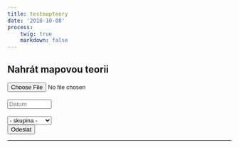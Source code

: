 ```yaml
---
title: testmapteory
date: '2018-10-08'
process:
    twig: true
    markdown: false
---
```


<form id="mapTheoryForm" enctype="multipart/form-data" method="post">
<div class="pure-g">
        <div class="pure-u-1">
            <h2>Nahrát mapovou teorii</h2>
        </div>
        <div class="pure-u-1 pure-u-md-1-2">
            <div>
                <input type="file" name="PDF" accept="application/pdf" required oninvalid="this.setCustomValidity('Nahrejte soubor ve formátu PDF.')" oninput="setCustomValidity('')" >
            </div>
            <br>
            <div>
                <input type="text" name="date" placeholder="Datum" list="dateList" style="width: 7.45em;" pattern="(?:19|20)[0-9]{2}-(?:(?:0[1-9]|1[0-2])-(?:0[1-9]|1[0-9]|2[0-9])|(?:(?!02)(?:0[1-9]|1[0-2])-(?:30))|(?:(?:0[13578]|1[02])-31))" required title="formát yyyy-mm-dd" oninvalid=" this.setCustomValidity('Vyplňte datum ve formátu yyyy-mm-dd')" oninput="setCustomValidity('')" autocomplete="off">
                <datalist id="dateList">
                    <option value="{{ "now"|date("Y-m-d") }}">
                </datalist>  
            </div>  
            <br>
            <div>
                <select name="group" style="width: 7.45em;" required oninvalid=" this.setCustomValidity('Vyberte skupinu')" oninput="setCustomValidity('')">
                    <option value="" disabled selected>- skupina -</option>
                    <option value="pulci2">Pulci 2</option>
                    <option value="zaci1">Žáci 1</option>
                    <option value="zaci2">Žáci 2</option>
                    <option value="dorost">Dorost +</option>
                </select> 
            </div> 
        </div>
        <div class="pure-u-1 pure-u-md-1-2">
            <button type="submit" id="sendForm">Odeslat</button>
            <div id="response"></div>
        </div>
</div>
</form>
        <hr>

<script>
    $("#mapTheoryForm").submit(function(e){
        e.preventDefault(); 
        e.stopPropagation();
        var submitButton = document.getElementById("sendForm");
        var responseDiv = document.getElementById("response");
        submitButton.style.display = "none";
        responseDiv.innerHTML = '<br><i class="fa fa-spinner fa-pulse fa-3x" aria-hidden="true"></i> Náhrávám se soubor mapové teorie.';
        responseDiv.style.color = "black";
          var mapTheoryForm = new FormData(document.getElementById("mapTheoryForm"));
          $.ajax({
              url: "/php/mapt/savemapt",
              type: "POST",
              data: mapTheoryForm,
              processData: false,
              contentType: false,
              success: function (){
                  responseDiv.innerHTML = "<br>Úspěšně uloženo";
                  responseDiv.style.color = "green";
                  setTimeout(function(){ 
                     responseDiv.innerHTML = ""; 
                     }, 3000);  window.location.replace(location.href);
              },
              error: function (xhr, desc, err){
                submitButton.style.display = "block";
                responseDiv.innerHTML = "<br>CHYBA!!<br>" + xhr.responseText;
                responseDiv.style.color = "red";
                console.log(err);
                console.log(desc);
                console.log(xhr);
              }
          });
      });
</script>

